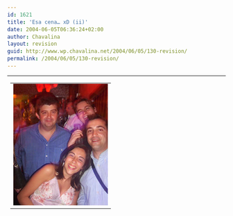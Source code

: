 ```yaml
---
id: 1621
title: 'Esa cena… xD (ii)'
date: 2004-06-05T06:36:24+02:00
author: Chavalina
layout: revision
guid: http://www.wp.chavalina.net/2004/06/05/130-revision/
permalink: /2004/06/05/130-revision/
---
```

<table width="100%" border="0" cellpadding="0" cellspacing="0">
  <tr>
    <td>
      <table border="0" cellspacing="5" cellpadding="10" width="1" align="left">
        <tr>
          <td>
            <a href="imagenes/fotos/cenagestion2.JPG" target="blank_"><img src="/imagenes/fotos/thumbs/cenagestion2.jpg" width="218" height="280" border="0" /></a>
          </td>
        </tr>
      </table>
      
      <p>
        Bueno, creo que por ahora esto será lo &uacute;nico que veréis de la cena de mi promoci&oacute;n, desde luego que hay más fotos perooo…. que luego esto lo ve mi ex-jefe (Juan Carlos llámame en septiembre <img src="/imagenes/emoticonos/gafas.gif" alt="emo gafas" width="16" height="16" />)
      </p>
      
      <p>
        La de la cena fue una noche un poco extra&ntilde;a para m&iacute;, la verdad es que lo pasé muy bien pero no deja de ser chocante ver como gente que en clase act&uacute;a como si no existieras de pronto se vuelven la alegr&iacute;a de la huerta y parece que te conocen de toda la vida. Como dec&iacute;an hace tiempo en "El Jueves", el aprecio que se tiene a una persona es directamente proporcional a las copas que llevas encima, pero no deja de ser gracioso, sobre todo cuando son los profesores los que se desinhiben (y eso que este a&ntilde;o no tuvimos, por desgracia, a cierto profesor de programaci&oacute;n, que me han dicho que es todo un show en las cenas)
      </p>
      
      <p>
        Pese a esto y otras cosas raras (como el aburrido botelleo <span class="alguien">sin m&uacute;sica</span>) la verdad es que me da pena pensar que no vamos a volver a hacer ninguna más, casi nadie hará la ingenier&iacute;a superior y de los que la hagamos veremos si alguno llega a graduarse. Muy deprisa pasa el tiempo y en septiembre tendré que volver a empezar un ciclo de estudios, pero ya no será lo mismo. Habrá más responsabilidades, el trabajo no será algo ocasional y tendré que decidir sobre mi futuro. Uuuu, que mal rollo. Yo creo que me quiero quedar en estudiante.
      </p>
    </td>
  </tr>
</table>
